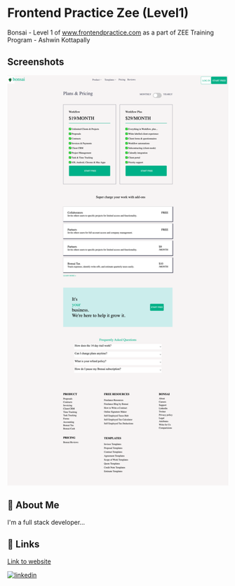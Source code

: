 
# Frontend Practice Zee (Level1)

Bonsai - Level 1 of www.frontendpractice.com as a part of ZEE Training Program - Ashwin Kottapally


## Screenshots

![App Screenshot](https://github.com/KLAshwin/frontend-practise/blob/main/_Users_lucky.kottapally_Desktop_netskill_level1.html.png?raw=true)


## 🚀 About Me
I'm a full stack developer...

## 🔗 Links


[Link to website](https://klashwin.github.io/frontend-practise/)

[![linkedin](https://img.shields.io/badge/linkedin-0A66C2?style=for-the-badge&logo=linkedin&logoColor=white)](https://in.linkedin.com/in/ashwin-kottapally-99892a206)
